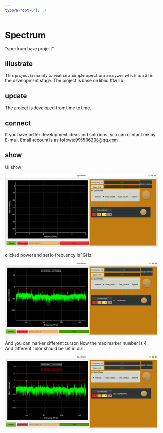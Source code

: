 ```yaml
---
typora-root-url: ./
---
```


# Spectrum
"spectrum base project"

## illustrate
This project is mainly to realize a simple spectrum analyzer which is still in the development stage. The project is 
base on libiio fftw lib. 


## update
The project is developed from time to time.

## connect
If you have better development ideas and solutions, you can contact me by E-mail.
Email account is as follows:995586238@qq.com

## show
UI show

![image-20220816193105795](/png/image-0.png)



clicked power and set lo frequency is 1GHz

![image-20220816193320440](/png/image-1.png)

And you can marker different cursor. Now the max marker number is 4 . And different color should be set in dial.

![image-20220816193510648](/png/image-2.png)